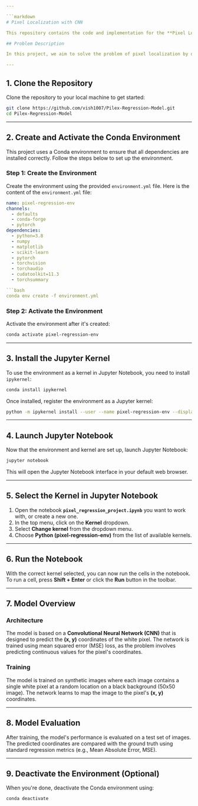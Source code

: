 ```yaml
---

```markdown
# Pixel Localization with CNN

This repository contains the code and implementation for the **Pixel Localization** task using a Convolutional Neural Network (CNN). The goal of this project is to build a model that predicts the exact **(x, y)** coordinates of a white pixel (value 255) placed on a black **50x50** image. This is a regression problem where the CNN learns to infer the spatial position of a visual cue.

## Problem Description

In this project, we aim to solve the problem of pixel localization by developing a CNN-based model. Given a black image of size **50x50**, with a single white pixel (value 255), the model predicts the coordinates **(x, y)** of this white pixel. The task involves training the model to understand the spatial distribution and map the image to its corresponding pixel coordinates.

---
```


## 1. **Clone the Repository**

Clone the repository to your local machine to get started:

```bash
git clone https://github.com/vish1007/Pilex-Regression-Model.git
cd Pilex-Regression-Model
```

---

## 2. **Create and Activate the Conda Environment**

This project uses a Conda environment to ensure that all dependencies are installed correctly. Follow the steps below to set up the environment.

### Step 1: **Create the Environment**

Create the environment using the provided `environment.yml` file. Here is the content of the `environment.yml` file:

```yaml
name: pixel-regression-env
channels:
  - defaults
  - conda-forge
  - pytorch
dependencies:
  - python=3.8
  - numpy
  - matplotlib
  - scikit-learn
  - pytorch
  - torchvision
  - torchaudio
  - cudatoolkit=11.3
  - torchsummary

```bash
conda env create -f environment.yml
```

### Step 2: **Activate the Environment**

Activate the environment after it's created:

```bash
conda activate pixel-regression-env
```

---

## 3. **Install the Jupyter Kernel**

To use the environment as a kernel in Jupyter Notebook, you need to install `ipykernel`:

```bash
conda install ipykernel
```

Once installed, register the environment as a Jupyter kernel:

```bash
python -m ipykernel install --user --name pixel-regression-env --display-name "Python (pixel-regression-env)"
```

---

## 4. **Launch Jupyter Notebook**

Now that the environment and kernel are set up, launch Jupyter Notebook:

```bash
jupyter notebook
```

This will open the Jupyter Notebook interface in your default web browser.

---

## 5. **Select the Kernel in Jupyter Notebook**

1. Open the notebook **`pixel_regression_project.ipynb`** you want to work with, or create a new one.
2. In the top menu, click on the **Kernel** dropdown.
3. Select **Change kernel** from the dropdown menu.
4. Choose **Python (pixel-regression-env)** from the list of available kernels.


---

## 6. **Run the Notebook**

With the correct kernel selected, you can now run the cells in the notebook. To run a cell, press **Shift + Enter** or click the **Run** button in the toolbar.

---

## 7. **Model Overview**

### Architecture

The model is based on a **Convolutional Neural Network (CNN)** that is designed to predict the **(x, y)** coordinates of the white pixel. The network is trained using mean squared error (MSE) loss, as the problem involves predicting continuous values for the pixel's coordinates.

### Training

The model is trained on synthetic images where each image contains a single white pixel at a random location on a black background (50x50 image). The network learns to map the image to the pixel's **(x, y)** coordinates.

---

## 8. **Model Evaluation**

After training, the model's performance is evaluated on a test set of images. The predicted coordinates are compared with the ground truth using standard regression metrics (e.g., Mean Absolute Error, MSE).

---

## 9. **Deactivate the Environment (Optional)**

When you're done, deactivate the Conda environment using:

```bash
conda deactivate
```
